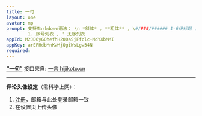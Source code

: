 ```yaml
---
title: 一句
layout: one
avatar: mp
prompt: 支持Markdown语法： \n *斜体* , **粗体** , \#/###/###### 1-6级标题 , *** = 水平线 , ~~删除线~~ , > 引用内容 , `代码块` \n
        1. 序号列表 , * 无序列表 
appId: M2JD6yGQhefhH2O0aSjFfclc-MdYXbMMI
appKey: arEPHdbMnKwMjQgiWsLgw34N
required: 
---
```

**[“一句”](/one)** 接口来自: <a href="https://hitokoto.cn/">一言 hijikoto.cn</a>

---

**评论头像设定**（需科学上网）：
1. [注册](https://wordpress.com/start/wpcc/oauth2-user/zh-cn)，邮箱与此处登录邮箱一致
2. 在设置页上传头像